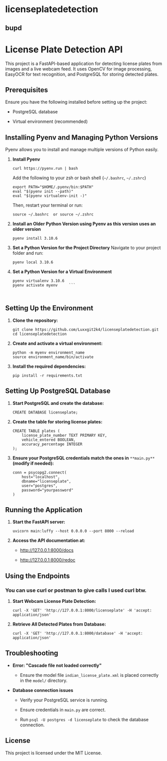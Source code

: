 # licenseplatedetection
## bupd 

# License Plate Detection API

This project is a FastAPI-based application for detecting license plates from images and a live webcam feed. It uses OpenCV for image processing, EasyOCR for text recognition, and PostgreSQL for storing detected plates.

## Prerequisites

Ensure you have the following installed before setting up the project:

- PostgreSQL database
    
- Virtual environment (recommended)
    

## Installing Pyenv and Managing Python Versions

Pyenv allows you to install and manage multiple versions of Python easily.

1. **Install Pyenv**
    
    ```
    curl https://pyenv.run | bash
    ```
    
    Add the following to your zsh or bash shell (`~/.bashrc`, `~/.zshrc`)
    
    ```
    export PATH="$HOME/.pyenv/bin:$PATH"
    eval "$(pyenv init --path)"
    eval "$(pyenv virtualenv-init -)"
    ```
    
    Then, restart your terminal or run:
    
    ```
    source ~/.bashrc  or source ~/.zshrc
    ```
    
2. **Install an Older Python Version using Pyenv as this version uses an older version**
    
    ```
    pyenv install 3.10.6
    ```
    
3. **Set a Python Version for the Project Directory** 
    Navigate to your project folder and run:
    
    ```
    pyenv local 3.10.6
    ```
    
4. **Set a Python Version for a Virtual Environment**
    
    ```
    pyenv virtualenv 3.10.6
    pyenv activate myenv     ```
    

#
## Setting Up the Environment

1. **Clone the repository:**
    
    ```
    git clone https://github.com/Luxxgit2k4/licenseplatedetection.git
    cd licenseplatedetection
    ```
    
2. **Create and activate a virtual environment:**
    
    ```
    python -m myenv environment_name
    source environment_name/bin/activate 
    ```
    
3. **Install the required dependencies:**
    
    ```
    pip install -r requirements.txt
    ```
    

## Setting Up PostgreSQL Database

1. **Start PostgreSQL and create the database:**
    
    ```
    CREATE DATABASE licenseplate;
    ```
    
2. **Create the table for storing license plates:**
    
    ```
    CREATE TABLE plates (
        license_plate_number TEXT PRIMARY KEY,
        vehicle_entered BOOLEAN,
        accuracy_percentage INTEGER
    );
    ```
    
3. **Ensure your PostgreSQL credentials match the ones in** `**main.py**` **(modify if needed):**
    
    ```
    conn = psycopg2.connect(
        host="localhost",
        dbname="licenseplate",
        user="postgres",
        password="yourpassword"
    )
    ```
    

## Running the Application

1. **Start the FastAPI server:**
    
    ```
    uvicorn main:luffy --host 0.0.0.0 --port 8000 --reload
    ```
    
2. **Access the API documentation at:**
    
    - http://127.0.0.1:8000/docs
        
    - http://127.0.0.1:8000/redoc
        

## Using the Endpoints 
### You can use curl or postman to give calls I used curl btw.

1. **Start Webcam License Plate Detection:**
    
    ```
    curl -X 'GET' 'http://127.0.0.1:8000/licenseplate' -H 'accept: application/json'
    ```
    
2. **Retrieve All Detected Plates from Database:**
    
    ```
    curl -X 'GET' 'http://127.0.0.1:8000/database' -H 'accept: application/json'
    ```
    

## Troubleshooting

- **Error: "Cascade file not loaded correctly"**
    
    - Ensure the model file `indian_license_plate.xml` is placed correctly in the `model/` directory.
        
- **Database connection issues**
    
    - Verify your PostgreSQL service is running.
        
    - Ensure credentials in `main.py` are correct.
        
    - Run `psql -U postgres -d licenseplate` to check the database connection.

## License

This project is licensed under the MIT License.